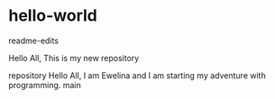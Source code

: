# hello-world
readme-edits

Hello All, This is my new repository

repository
Hello All,
I am Ewelina and I am starting my adventure with programming.
main
